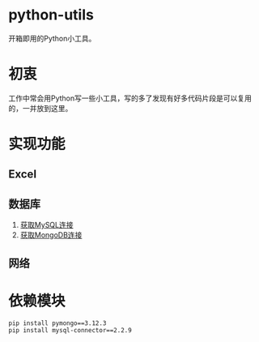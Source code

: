 # python-utils
开箱即用的Python小工具。

# 初衷
工作中常会用Python写一些小工具，写的多了发现有好多代码片段是可以复用的，一并放到这里。

# 实现功能
## Excel

## 数据库
1. [获取MySQL连接](https://github.com/luoxiaolei/python-utils/blob/9739de9406e5ec33ef439307b50dca500ddec56d/utils/DBUtils.py#L10)
2. [获取MongoDB连接](https://github.com/luoxiaolei/python-utils/blob/9739de9406e5ec33ef439307b50dca500ddec56d/utils/DBUtils.py#L18)

## 网络

# 依赖模块
```
pip install pymongo==3.12.3
pip install mysql-connector==2.2.9
```
